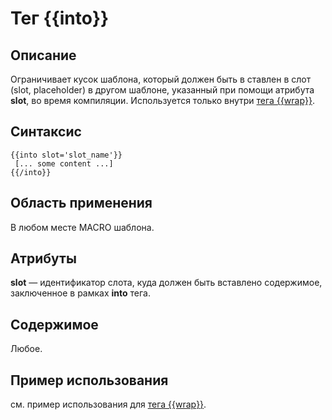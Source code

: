 # Тег {{into}}
## Описание
Ограничивает кусок шаблона, который должен быть в ставлен в слот (slot, placeholder) в другом шаблоне, указанный при помощи атрибута **slot**, во время компиляции. Используется только внутри [тега {{wrap}}](./wrap_tag.md).

## Синтаксис

    {{into slot='slot_name'}}
     [... some content ...]
    {{/into}}

## Область применения
В любом месте MACRO шаблона.

## Атрибуты

**slot** — идентификатор слота, куда должен быть вставлено содержимое, заключенное в рамках **into** тега.

## Содержимое
Любое.

## Пример использования
см. пример использования для [тега {{wrap}}](./wrap_tag.md).

